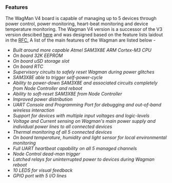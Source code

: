### Features

The WagMan V4 board is capable of managing up to 5 devices through power control, power monitoring,
heart-beat monitoring and device temperature monitoring. The Wagman V4 version is a successor of the
V3 version descibed [here](https://github.com/waggle-sensor/wagman/blob/develop/v3/README.md) and 
was designed based on the feature lists laidout in the [RFC.](https://github.com/waggle-sensor/development/blob/master/WagMan_4.0_Discussion.md) A list of the main features of the Wagman are listed below - 
  * *Built around more capable Atmel SAM3X8E ARM Cortex-M3 CPU*
  * *On board 32K EEPROM*
  * *On board uSD storage slot*
  * *On board RTC*
  * *Supervisory circuits to safely reset Wagman during power glitches*
  * *SAM3X8E able to trigger self-power-cycle*
  * *Ability to power-down SAM3X8E and associated circuits completely from Node Controller and reboot*
  * *Ability to soft-reset SAM3X8E from Node Controller*
  * *Improved power distribution*
  * *UART Console and Programming Port for debugging and out-of-band wireless interaction*
  * *Support for devices with multiple input voltages and logic-levels*
  * *Voltage and Current sensing on Wagman's main power supply and individual power lines to all connected devices*
  * *Thermal monitoring of all 5 connected devices*
  * *On board temperature, humidity and light sensor for local environmental monitoring*
  * *Full UART heartbeat capability on all 5 managed channels*
  * *Node Control dead-man trigger*
  * *Latched relays for uninterrupted power to devices during Wagman reboot*
  * *10 LEDS for visual feedback*
  * *GPIO port with 5 I/O lines*
  
    

